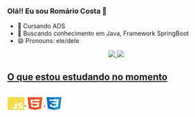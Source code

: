 ### Olá!! Eu sou Romário Costa 👋



- 🔭 Cursando ADS
- 🌱 Buscando conhecimento em Java, Framework SpringBoot
- 😄 Pronouns: ele/dele

<div align="center">
  <a href="https://github.com/RomasCosta">
  <img height="150em" src="https://github-readme-stats.vercel.app/api?username=RomasCosta&show_icons=true&theme=dracula&include_all_commits=true&count_private=true"/>
  <img height="150em" src="https://github-readme-stats.vercel.app/api/top-langs/?username=RomasCosta&layout=compact&langs_count=7&theme=dracula"/>
</div>

  ## O que estou estudando no momento
  
<div style="display: inline_block"><br>
  <img align="center" alt="RomasCosta-Js" height="30" width="40" src="https://raw.githubusercontent.com/devicons/devicon/master/icons/javascript/javascript-plain.svg">
  <img align="center" alt="RomasCosta-HTML" height="30" width="40" src="https://raw.githubusercontent.com/devicons/devicon/master/icons/html5/html5-original.svg">
  <img align="center" alt="RomasCosta-CSS" height="30" width="40" src="https://raw.githubusercontent.com/devicons/devicon/master/icons/css3/css3-original.svg">


</div>
  
  ##
